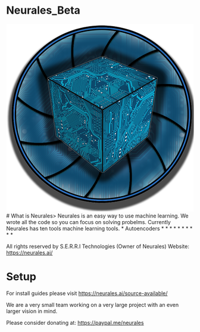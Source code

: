 # Neurales_Beta
<img src="/.github/Neurales_logo.png" width="600">
# What is Neurales>
Neurales is an easy way to use machine learning. We wrote all the code so you can focus on solving probelms.
Currently Neurales has ten tools machine learning tools.
* Autoencoders
*
*
*
*
*
*
*
*
*
*

All rights reserved by S.E.R.R.I Technologies (Owner of Neurales)
	Website: https://neurales.ai/
	
# Setup
  
  For install guides please visit https://neurales.ai/source-available/
  
We are a very small team working on a very large project with an even larger vision in mind.

 Please consider donating at: https://paypal.me/neurales
